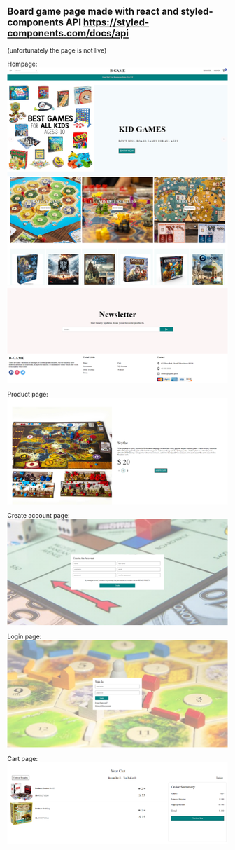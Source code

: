## Board game page made with react and styled-components API https://styled-components.com/docs/api
(unfortunately the page is not live)


Hompage:
![Alt text](https://github.com/FredrikThunberg/b-game-app/blob/master/B-game-photos/B-game1.png)
![Alt text](https://github.com/FredrikThunberg/b-game-app/blob/master/B-game-photos/B-game2.png)
![Alt text](https://github.com/FredrikThunberg/b-game-app/blob/master/B-game-photos/B-game3.png)

Product page:
![Alt text](https://github.com/FredrikThunberg/b-game-app/blob/master/B-game-photos/B-game-productpage.png)

Create account page:
![Alt text](https://github.com/FredrikThunberg/b-game-app/blob/master/B-game-photos/B-game-createaccount.png)

Login page:
![Alt text](https://github.com/FredrikThunberg/b-game-app/blob/master/B-game-photos/B-game-login.png)

Cart page:
![Alt text](https://github.com/FredrikThunberg/b-game-app/blob/master/B-game-photos/B-game-cart.png)
